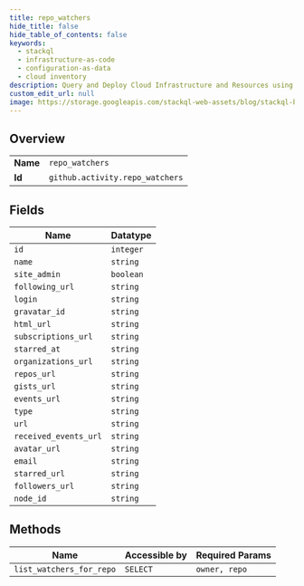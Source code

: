 ```yaml
---
title: repo_watchers
hide_title: false
hide_table_of_contents: false
keywords:
  - stackql
  - infrastructure-as-code
  - configuration-as-data
  - cloud inventory
description: Query and Deploy Cloud Infrastructure and Resources using SQL
custom_edit_url: null
image: https://storage.googleapis.com/stackql-web-assets/blog/stackql-blog-post-featured-image.png
---
```

  
    

## Overview
<table><tbody>
<tr><td><b>Name</b></td><td><code>repo_watchers</code></td></tr>
<tr><td><b>Id</b></td><td><code>github.activity.repo_watchers</code></td></tr>
</tbody></table>

## Fields
| Name | Datatype |
| ---- | -------- |
| `id` | `integer` |
| `name` | `string` |
| `site_admin` | `boolean` |
| `following_url` | `string` |
| `login` | `string` |
| `gravatar_id` | `string` |
| `html_url` | `string` |
| `subscriptions_url` | `string` |
| `starred_at` | `string` |
| `organizations_url` | `string` |
| `repos_url` | `string` |
| `gists_url` | `string` |
| `events_url` | `string` |
| `type` | `string` |
| `url` | `string` |
| `received_events_url` | `string` |
| `avatar_url` | `string` |
| `email` | `string` |
| `starred_url` | `string` |
| `followers_url` | `string` |
| `node_id` | `string` |
## Methods
| Name | Accessible by | Required Params |
| ---- | ------------- | --------------- |
| `list_watchers_for_repo` | `SELECT` | `owner, repo` |
